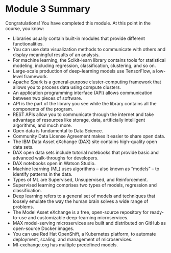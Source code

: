 # Module 3 Summary
Congratulations! You have completed this module. At this point in the course, you know:

- Libraries usually contain built-in modules that provide different functionalities.
- You can use data visualization methods to communicate with others and display meaningful results of an analysis. 
- For machine learning, the Scikit-learn library contains tools for statistical modeling, including regression, classification, clustering, and so on.
- Large-scale production of deep-learning models use TensorFlow, a low-level framework. 
- Apache Spark is a general-purpose cluster-computing framework that allows you to process data using compute clusters.
- An application programming interface (API) allows communication between two pieces of software.
- API is the part of the library you see while the library contains all the components of the program. 
- REST APIs allow you to communicate through the internet and take advantage of resources like storage, data, artificially intelligent algorithms, and much more.
- Open data is fundamental to Data Science.
- Community Data License Agreement makes it easier to share open data.
- The IBM Data Asset eXchange (DAX) site contains high-quality open data sets.
- DAX open data sets include tutorial notebooks that provide basic and advanced walk-throughs for developers.
- DAX notebooks open in Watson Studio.
- Machine learning (ML) uses algorithms – also known as “models” – to identify patterns in the data. 
- Types of ML are Supervised, Unsupervised, and Reinforcement. 
- Supervised learning comprises two types of models, regression and classification.
- Deep learning refers to a general set of models and techniques that loosely emulate the way the human brain solves a wide range of problems.
- The Model Asset eXchange is a free, open-source repository for ready-to-use and customizable deep-learning microservices.
- MAX model-serving microservices are built and distributed on GitHub as open-source Docker images.
- You can use Red Hat OpenShift, a Kubernetes platform, to automate deployment, scaling, and management of microservices.
- Ml-exchange.org has multiple predefined models.
